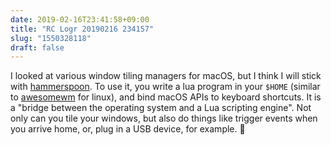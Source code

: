 ```yaml
---
date: 2019-02-16T23:41:58+09:00
title: "RC Logr 20190216 234157"
slug: "1550328118"
draft: false
---
```


I looked at various window tiling managers for macOS, but I think I will stick with [hammerspoon](http://www.hammerspoon.org/). To use it, you write a lua program in your `$HOME` (similar to [awesomewm](https://awesomewm.org/) for linux), and bind macOS APIs to keyboard shortcuts. It is a "bridge between the operating system and a Lua scripting engine". Not only can you tile your windows, but also do things like trigger events when you arrive home, or, plug in a USB device, for example. 🤖
